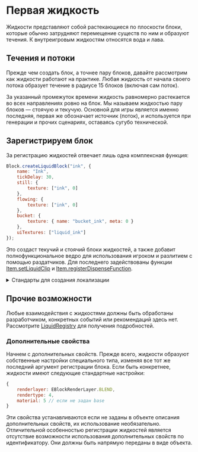 # Первая жидкость

Жидкости представляют собой растекающиеся по плоскости блоки, которые обычно затрудняют перемещение существ по ним и образуют течения. К внутреигровым жидкостям относятся вода и лава.

## Течения и потоки

Прежде чем создать блок, а точнее пару блоков, давайте рассмотрим как жидкости работают на практике. Любая жидкость от начала своего потока образует течение в радиусе 15 блоков (включая сам поток).

<!-- TODO: ![liquid.gif](/images/blocks/liquid-principles.png) -->

За указанный промежуток времени жидкость равномерно растекается во всех направлениях ровно на блок. Мы называем жидкостью пару блоков — стоячую и текучую. Основной для игры является именно последняя, первая же обозначает источник (поток), и используется при генерации и прочих сценариях, оставаясь сугубо технической.

## Зарегистрируем блок

За регистрацию жидкостей отвечает лишь одна комплексная функция:

```js
Block.createLiquidBlock("ink", {
    name: "Ink",
    tickDelay: 30,
    still: {
        texture: ["ink", 0]
    },
    flowing: {
        texture: ["ink", 0]
    },
    bucket: {
        texture: { name: "bucket_ink", meta: 0 }
    },
    uiTextures: ["liquid_ink"]
});
```

Это создаст текучий и стоячий блоки жидкостей, а также добавит полнофункциональное ведро для использования игроком и разлитием с помощью раздатчиков. Для последнего задействованы функции [Item.setLiquidClip](/api/modules/Item.html#setLiquidClip) и [Item.registerDispenseFunction](/api/modules/Item.html#registerDispenseFunction).

<details>
    <summary>Стандарты для создания локализации</summary>
<div>

Переводы жидкостей создаются как для самого блока жидкости, так и для ведра, размещающего его. Общий формат переводов ничем не отличается от остальных:

```js
Translation.addTranslation("Ink", {
    en: "Ink",
    ru: "Чернила"
});
Translation.addTranslation("Bucket of Ink", {
    en: "Bucket of Ink",
    ru: "Ведро чернил"
});
```

Помимо перевода самого блока, это задаст еще и перевод в интерфейсе, к примеру в моде Recipe Viewer. Не забывайте про переводы, они также важны как и весь добавляемый контент.

</div>
</details>

## Прочие возможности

Любые взаимодействия с жидкостями должны быть обработаны разработчиком, конкретных событий или рекомендаций здесь нет. Рассмотрите [LiquidRegistry](/api/namespace/LiquidRegistry) для получения подробностей.

### Дополнительные свойства

Начнем с дополнительных свойств. Прежде всего, жидкости образуют собственные настройки специального типа, изменяя все тот же последний аргумент регистрации блока. Если быть конкретнее, жидкости имеют следующие стандартные настройки:

```js
{
    renderlayer: EBlockRenderLayer.BLEND,
    rendertype: 4,
    material: 5 // если не задан base
}
```

Эти свойства устанавливаются если не заданы в объекте описания дополнительных свойств, их использование необязательно. Отличительной особенностью регистрации жидкостей является отсутствие возможности использования дополнительных свойств по идентификатору. Они должны быть напрямую переданы в виде объекта.
